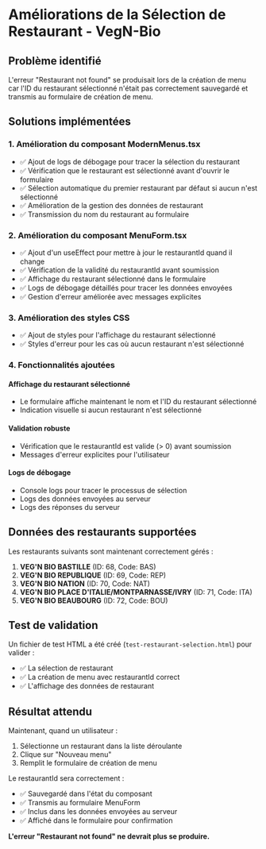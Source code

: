 # Améliorations de la Sélection de Restaurant - VegN-Bio

## Problème identifié
L'erreur "Restaurant not found" se produisait lors de la création de menu car l'ID du restaurant sélectionné n'était pas correctement sauvegardé et transmis au formulaire de création de menu.

## Solutions implémentées

### 1. Amélioration du composant ModernMenus.tsx
- ✅ Ajout de logs de débogage pour tracer la sélection du restaurant
- ✅ Vérification que le restaurant est sélectionné avant d'ouvrir le formulaire
- ✅ Sélection automatique du premier restaurant par défaut si aucun n'est sélectionné
- ✅ Amélioration de la gestion des données de restaurant
- ✅ Transmission du nom du restaurant au formulaire

### 2. Amélioration du composant MenuForm.tsx
- ✅ Ajout d'un useEffect pour mettre à jour le restaurantId quand il change
- ✅ Vérification de la validité du restaurantId avant soumission
- ✅ Affichage du restaurant sélectionné dans le formulaire
- ✅ Logs de débogage détaillés pour tracer les données envoyées
- ✅ Gestion d'erreur améliorée avec messages explicites

### 3. Amélioration des styles CSS
- ✅ Ajout de styles pour l'affichage du restaurant sélectionné
- ✅ Styles d'erreur pour les cas où aucun restaurant n'est sélectionné

### 4. Fonctionnalités ajoutées

#### Affichage du restaurant sélectionné
- Le formulaire affiche maintenant le nom et l'ID du restaurant sélectionné
- Indication visuelle si aucun restaurant n'est sélectionné

#### Validation robuste
- Vérification que le restaurantId est valide (> 0) avant soumission
- Messages d'erreur explicites pour l'utilisateur

#### Logs de débogage
- Console logs pour tracer le processus de sélection
- Logs des données envoyées au serveur
- Logs des réponses du serveur

## Données des restaurants supportées

Les restaurants suivants sont maintenant correctement gérés :

1. **VEG'N BIO BASTILLE** (ID: 68, Code: BAS)
2. **VEG'N BIO REPUBLIQUE** (ID: 69, Code: REP)
3. **VEG'N BIO NATION** (ID: 70, Code: NAT)
4. **VEG'N BIO PLACE D'ITALIE/MONTPARNASSE/IVRY** (ID: 71, Code: ITA)
5. **VEG'N BIO BEAUBOURG** (ID: 72, Code: BOU)

## Test de validation

Un fichier de test HTML a été créé (`test-restaurant-selection.html`) pour valider :
- ✅ La sélection de restaurant
- ✅ La création de menu avec restaurantId correct
- ✅ L'affichage des données de restaurant

## Résultat attendu

Maintenant, quand un utilisateur :
1. Sélectionne un restaurant dans la liste déroulante
2. Clique sur "Nouveau menu"
3. Remplit le formulaire de création de menu

Le restaurantId sera correctement :
- ✅ Sauvegardé dans l'état du composant
- ✅ Transmis au formulaire MenuForm
- ✅ Inclus dans les données envoyées au serveur
- ✅ Affiché dans le formulaire pour confirmation

**L'erreur "Restaurant not found" ne devrait plus se produire.**
